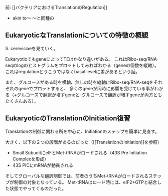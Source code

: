 前: [[バクテリアにおけるTranslationのRegulation]]

- akin to〜 〜と同種の

## EukaryoticなTranslationについての特徴の概観

S. cerevisiaeを見ていく。

EukaryoticでもgeneによってTEはかなり違いがある。
これはRibo-seq/RNA-seqのlogのヒストグラムをプロットしてみればわかる（geneの個数を縦軸）。
これはregulationどうこうではなくbasal levelに差があるという話。

また、グルコースがある時を横軸、無しの時を縦軸にRibo-seq/RNA-seqをそれぞれのgeneでプロットすると、
多くのgeneが同時に影響を受けている事がわかる（+グルコースで翻訳が増すgeneと-グルコースで翻訳が増すgeneが両方ともたくさんある）。

## EukaryoticのTranslationのInitiation復習

Translationの制御に関わる所を中心に、Initiationのステップを簡単に見直す。

大きく、以下の２つの段階があるのだった（[[TranslationのInitiation]]を参照)

- Small SubunitにeIFとMet-tRNAがロードされる（43S Pre Initiation Complexを形成）
- 43S PICにmRNAが動員される

そしてグローバルな翻訳制御では、前者のうちMet-tRNAがロードされるステップが制御の対象となっている。
Met-tRNAはロード時には、eIF2+GTPと結合した状態でやってくるのだった。

